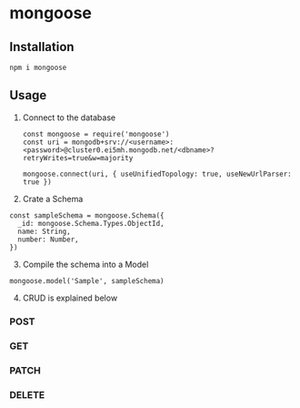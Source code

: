 # mongoose

## Installation

```
npm i mongoose
```

## Usage

1. Connect to the database

   ```
   const mongoose = require('mongoose')
   const uri = mongodb+srv://<username>:<password>@cluster0.ei5mh.mongodb.net/<dbname>?retryWrites=true&w=majority

   mongoose.connect(uri, { useUnifiedTopology: true, useNewUrlParser: true })
   ```

2. Crate a Schema

```
const sampleSchema = mongoose.Schema({
  _id: mongoose.Schema.Types.ObjectId,
  name: String,
  number: Number,
})
```

3. Compile the schema into a Model

```
mongoose.model('Sample', sampleSchema)
```

4. CRUD is explained below

### POST

### GET

### PATCH

### DELETE
